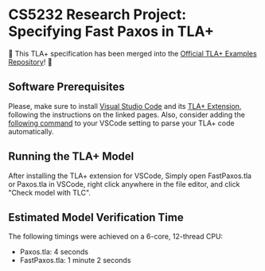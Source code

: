 # CS5232 Research Project: Specifying Fast Paxos in TLA+

:confetti_ball: This TLA+ specification has been merged into the [Official TLA+ Examples Repository](https://github.com/tlaplus/Examples/tree/master/specifications/SimplifiedFastPaxos)! :confetti_ball:

## Software Prerequisites

Please, make sure to install
[Visual Studio Code](https://code.visualstudio.com/download) and its
[TLA+ Extension](https://marketplace.visualstudio.com/items?itemName=alygin.vscode-tlaplus),
following the instructions on the linked pages. Also, consider adding the
[following command](https://github.com/alygin/vscode-tlaplus/wiki/Automatic-Module-Parsing)
to your VSCode setting to parse your TLA+ code automatically.

## Running the TLA+ Model

After installing the TLA+ extension for VSCode, Simply open FastPaxos.tla or Paxos.tla in VSCode, right click anywhere in the file editor, and click "Check model with TLC".

## Estimated Model Verification Time

The following timings were achieved on a 6-core, 12-thread CPU:
- Paxos.tla: 4 seconds
- FastPaxos.tla: 1 minute 2 seconds